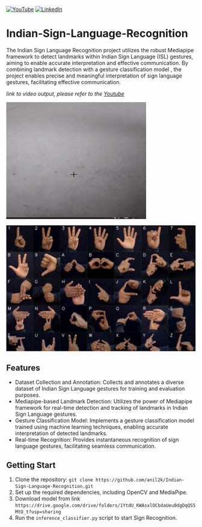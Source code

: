 [![YouTube][youtube-shield]][youtube-url]
[![LinkedIn][linkedin-shield]][linkedin-url]
# Indian-Sign-Language-Recognition
The Indian Sign Language Recognition project utilizes the robust Mediapipe framework to detect landmarks within Indian Sign Language (ISL) gestures, aiming to enable accurate interpretation and effective communication. By combining landmark detection with a gesture classification model , the project enables precise and meaningful interpretation of sign language gestures, facilitating effective communication.


_link to video output, please refer to the [Youtube](https://youtu.be/KXvcyemw0KU)_


![](sign.gif)

![](sign.png)

## Features

- Dataset Collection and Annotation: Collects and annotates a diverse dataset of Indian Sign Language gestures for training and evaluation purposes.
- Mediapipe-based Landmark Detection: Utilizes the power of Mediapipe framework for real-time detection and tracking of landmarks in Indian Sign Language gestures.
- Gesture Classification Model: Implements a gesture classification model trained using machine learning techniques, enabling accurate interpretation of detected landmarks.
- Real-time Recognition: Provides instantaneous recognition of sign language gestures, facilitating seamless communication.

## Getting Start
1. Clone the repository: `git clone https://github.com/anil2k/Indian-Sign-Language-Recognition.git`
2. Set up the required dependencies, including OpenCV and MediaPipe.
3.  Download model from link `https://drive.google.com/drive/folders/1YtdU_KWAsxlOCbdaUeu0dgDqQS5MtU_t?usp=sharing`
4. Run the `inference_classifier.py` script to start Sign Recognition.

[youtube-shield]: https://img.shields.io/badge/-youtube-black.svg?style=for-the-badge&logo=youtube&colorR=555
[youtube-url]: https://www.youtube.com/channel/UC8pztyZ8bYiflGMKGcLdAGw
[linkedin-shield]: https://img.shields.io/badge/-LinkedIn-black.svg?style=for-the-badge&logo=linkedin&colorB=555
[linkedin-url]:  https://linkedin.com/in/anil2kk
